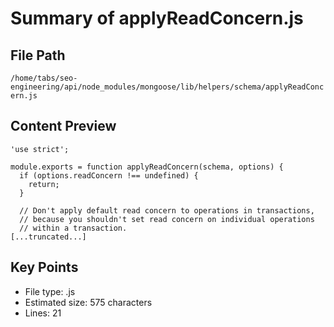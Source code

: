 # Summary of applyReadConcern.js
  
## File Path
`/home/tabs/seo-engineering/api/node_modules/mongoose/lib/helpers/schema/applyReadConcern.js`

## Content Preview
```
'use strict';

module.exports = function applyReadConcern(schema, options) {
  if (options.readConcern !== undefined) {
    return;
  }

  // Don't apply default read concern to operations in transactions,
  // because you shouldn't set read concern on individual operations
  // within a transaction.
[...truncated...]
```

## Key Points
- File type: .js
- Estimated size: 575 characters
- Lines: 21

